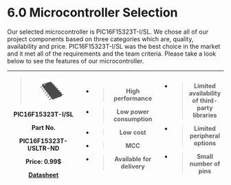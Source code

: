 # **6.0 Microcontroller Selection**

Our selected microcontroller is PIC16F15323T-I/SL. We chose all of our
project components based on three categories which are, quality,
availability and price. PIC16F15323T-I/SL was the best choice in the
market and it met all of the requirements and the team criteria. Please
take a look below to see the features of our microcontroller.

<table>
<colgroup>
<col style="width: 35%" />
<col style="width: 37%" />
<col style="width: 27%" />
</colgroup>
<thead>
<tr class="header">
<th><blockquote>
<p><img src="images2/imagem.png" style="width:50%;height:50%" /></p>
</blockquote>
<p>PIC16F15323T-I/SL</p>
<p>Part <strong>No.</strong></p>
<p>PIC16F15323T-I/SLTR-ND</p>
<p><strong>Price:</strong> 0.99$</p>
<p><a href="https://www.digikey.com/en/products/detail/microchip-technology/PIC16F15323T-I-SL/7203701"><u>Datasheet</u></a></p></th>
<th><ul>
<li><blockquote>
<p>High performance</p>
</blockquote></li>
<li><blockquote>
<p>Low power consumption</p>
</blockquote></li>
<li><blockquote>
<p>Low cost</p>
</blockquote></li>
<li><blockquote>
<p>MCC</p>
</blockquote></li>
<li><blockquote>
<p>Available for delivery</p>
</blockquote></li>
</ul></th>
<th><ul>
<li><blockquote>
<p>Limited availability of third-party libraries</p>
</blockquote></li>
<li><blockquote>
<p>Limited peripheral options</p>
</blockquote></li>
<li><blockquote>
<p>Small number of pins</p>
</blockquote></li>
</ul></th>
</tr>
</thead>
<tbody>
</tbody>
</table>
